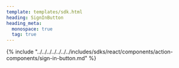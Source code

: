 ```yaml
---
template: templates/sdk.html
heading: SignInButton
heading_meta:
  monospace: true
  tag: true
---
```

{% include "../../../../../../../includes/sdks/react/components/action-components/sign-in-button.md" %}
